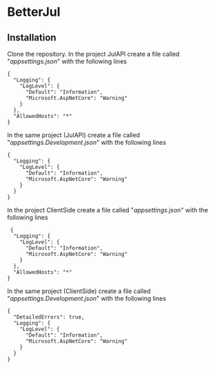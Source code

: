 # BetterJul
## Installation

Clone the repository. 
In the project JulAPI create a file called "*appsettings.json*" with the following lines 
```
{
  "Logging": {
    "LogLevel": {
      "Default": "Information",
      "Microsoft.AspNetCore": "Warning"
    }
  },
  "AllowedHosts": "*"
}
```

In the same project (JulAPI) create a file called "*appsettings.Development.json*" with the following lines
```
{
  "Logging": {
    "LogLevel": {
      "Default": "Information",
      "Microsoft.AspNetCore": "Warning"
    }
  }
}
```

In the project ClientSide create a file called "*appsettings.json*" with the following lines

```
 {
  "Logging": {
    "LogLevel": {
      "Default": "Information",
      "Microsoft.AspNetCore": "Warning"
    }
  },
  "AllowedHosts": "*"
}

```

In the same project (ClientSide) create a file called "*appsettings.Development.json*" with the following lines
```
{
  "DetailedErrors": true,
  "Logging": {
    "LogLevel": {
      "Default": "Information",
      "Microsoft.AspNetCore": "Warning"
    }
  }
}
```
